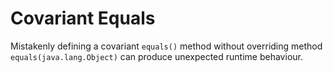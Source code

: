 # Covariant Equals

Mistakenly defining a covariant `equals()` method without overriding method `equals(java.lang.Object)` can produce unexpected runtime behaviour.
